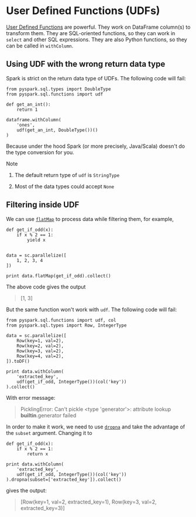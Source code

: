 # User Defined Functions (UDFs)

[User Defined Functions](https://spark.apache.org/docs/latest/api/python/pyspark.sql.html?highlight=udf#pyspark.sql.functions.udf) are powerful. They work on DataFrame column(s) to transform them. They are SQL-oriented functions, so they can work in `select` and other SQL expressions. They are also Python functions, so they can be called in `withColumn`.

## Using UDF with the wrong return data type

Spark is strict on the return data type of UDFs. The following code will fail:

    from pyspark.sql.types import DoubleType
    from pyspark.sql.functions import udf

    def get_an_int():
        return 1

    dataframe.withColumn(
        'ones',
        udf(get_an_int, DoubleType())()
    )


Because under the hood Spark (or more precisely, Java/Scala) doesn't do the type conversion for you.

Note 

 1. The default return type of `udf` is `StringType`

 2. Most of the data types could accept `None`


## Filtering inside UDF

We can use [`flatMap`](https://spark.apache.org/docs/latest/api/python/pyspark.html?pyspark.RDD.flatMap) to process data while filtering them, for example,

    def get_if_odd(x):
        if x % 2 == 1:
            yield x


    data = sc.parallelize([
        1, 2, 3, 4
    ])

    print data.flatMap(get_if_odd).collect()

The above code gives the output

> [1, 3]

But the same function won't work with `udf`. The following code will fail:


    from pyspark.sql.functions import udf, col
    from pyspark.sql.types import Row, IntegerType

    data = sc.parallelize([
        Row(key=1, val=2),
        Row(key=2, val=2),
        Row(key=3, val=2),
        Row(key=4, val=2),
    ]).toDF()

    print data.withColumn(
        'extracted_key',
        udf(get_if_odd, IntegerType())(col('key'))
    ).collect()

With error message:

> PicklingError: Can't pickle <type 'generator'>: attribute lookup __builtin__.generator failed

In order to make it work, we need to use [`dropna`](https://spark.apache.org/docs/latest/api/python/pyspark.sql.html?pyspark.sql.DataFrame.dropna) and take the advantage of the `subset` argument. Changing it to

    def get_if_odd(x):
        if x % 2 == 1:
            return x

    print data.withColumn(
        'extracted_key',
        udf(get_if_odd, IntegerType())(col('key'))
    ).dropna(subset=['extracted_key']).collect()

gives the output:

> [Row(key=1, val=2, extracted_key=1), Row(key=3, val=2, extracted_key=3)]
